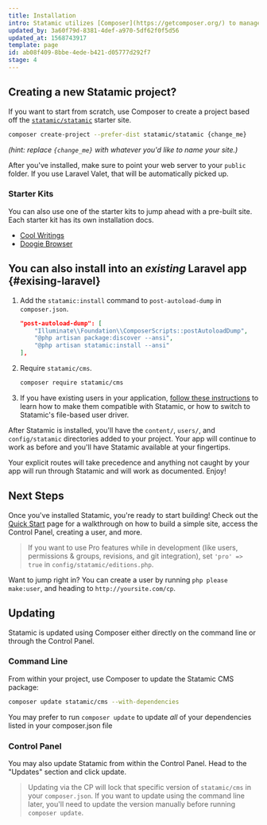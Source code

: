 ```yaml
---
title: Installation
intro: Statamic utilizes [Composer](https://getcomposer.org/) to manage its dependencies. So, before using Statamic, make sure you have Composer installed on your machine.
updated_by: 3a60f79d-8381-4def-a970-5df62f0f5d56
updated_at: 1568743917
template: page
id: ab08f409-8bbe-4ede-b421-d05777d292f7
stage: 4
---
```

## Creating a new Statamic project?

If you want to start from scratch, use Composer to create a project based off the [`statamic/statamic`](https://github.com/statamic/statamic) starter site.

``` bash
composer create-project --prefer-dist statamic/statamic {change_me}
```

_(hint: replace `{change_me}` with whatever you'd like to name your site.)_

After you've installed, make sure to point your web server to your `public` folder. If you use Laravel Valet, that will be automatically picked up.

### Starter Kits

You can also use one of the starter kits to jump ahead with a pre-built site. Each starter kit has its own installation docs.

- [Cool Writings](https://github.com/statamic/starter-kit-cool-writings)
- [Doogie Browser](https://github.com/statamic/starter-kit-doogie-browser)

## You can also install into an _existing_ Laravel app {#exising-laravel}

1. Add the `statamic:install` command to `post-autoload-dump` in `composer.json`.

    ``` json
    "post-autoload-dump": [
        "Illuminate\\Foundation\\ComposerScripts::postAutoloadDump",
        "@php artisan package:discover --ansi",
        "@php artisan statamic:install --ansi"
    ],
    ```

2. Require `statamic/cms`.

   ``` bash
   composer require statamic/cms
   ```

3. If you have existing users in your application, [follow these instructions](/users#storage) to learn how to make them compatible with Statamic, or how to switch to Statamic's file-based user driver.

After Statamic is installed, you'll have the `content/`, `users/`, and `config/statamic` directories added to your project. Your app will continue to work as before and you'll have Statamic available at your fingertips.

Your explicit routes will take precedence and anything not caught by your app will run through Statamic and will work as documented. Enjoy!

## Next Steps

Once you've installed Statamic, you're ready to start building! Check out the [Quick Start](/quick-start) page for a walkthrough on how to build a simple site, access the Control Panel, creating a user, and more.

> If you want to use Pro features while in development (like users, permissions & groups, revisions, and git integration), set `'pro' => true` in `config/statamic/editions.php`.

Want to jump right in? You can create a user by running `php please make:user`, and heading to `http://yoursite.com/cp`.

## Updating

Statamic is updated using Composer either directly on the command line or through the Control Panel.

### Command Line

From within your project, use Composer to update the Statamic CMS package:

``` bash
composer update statamic/cms --with-dependencies
```

You may prefer to run `composer update` to update _all_ of your dependencies listed in your composer.json file

### Control Panel

You may also update Statamic from within the Control Panel. Head to the "Updates" section and click update.

> Updating via the CP will lock that specific version of `statamic/cms` in your `composer.json`. If you want to update using
> the command line later, you'll need to update the version manually before running `composer update`.

[users]: /users
[packagist]: https://packagist.org/
